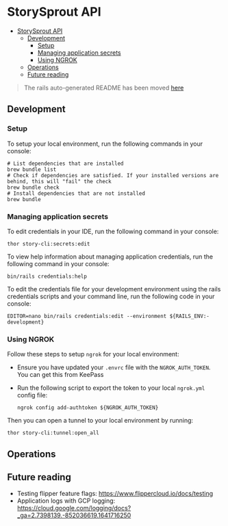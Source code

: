 # StorySprout API

<!-- TOC -->
* [StorySprout API](#storysprout-api)
  * [Development](#development)
    * [Setup](#setup-)
    * [Managing application secrets](#managing-application-secrets)
    * [Using NGROK](#using-ngrok)
  * [Operations](#operations)
  * [Future reading](#future-reading)
<!-- TOC -->

> The rails auto-generated README has been moved [here](docs/RAILS.md)

## Development

### Setup 

To setup your local environment, run the following commands in your console:

```shell
# List dependencies that are installed
brew bundle list 
# Check if dependencies are satisfied. If your installed versions are behind, this will "fail" the check 
brew bundle check 
# Install dependencies that are not installed
brew bundle
```

### Managing application secrets

To edit credentials in your IDE, run the following command in your console:

```shell
thor story-cli:secrets:edit
```

To view help information about managing application credentials, run the following command in your console:

```shell
bin/rails credentials:help
```

To edit the credentials file for your development environment using the rails credentials scripts 
and your command line, run the following code in your console:

```shell
EDITOR=nano bin/rails credentials:edit --environment ${RAILS_ENV:-development}
```


### Using NGROK

Follow these steps to setup `ngrok` for your local environment:

- Ensure you have updated your `.envrc` file with the `NGROK_AUTH_TOKEN`. You can get this from KeePass
- Run the following script to export the token to your local `ngrok.yml` config file:

  ```shell
  ngrok config add-authtoken ${NGROK_AUTH_TOKEN}
  ```
Then you can open a tunnel to your local environment by running:
```shell
thor story-cli:tunnel:open_all
```

## Operations

## Future reading

- Testing flipper feature flags: https://www.flippercloud.io/docs/testing
- Application logs with GCP logging: https://cloud.google.com/logging/docs?_ga=2.7398139.-852036619.1641716250
